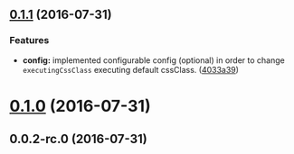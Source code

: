 <a name="0.1.1"></a>
## [0.1.1](https://github.com/sketch7/ssv-ng2-command/compare/0.1.0...v0.1.1) (2016-07-31)


### Features

* **config:** implemented configurable config (optional) in order to change `executingCssClass` executing default cssClass. ([4033a39](https://github.com/sketch7/ssv-ng2-command/commit/4033a39))



<a name="0.1.0"></a>
# [0.1.0](https://github.com/sketch7/ssv-ng2-command/compare/0.0.2-rc.0...0.1.0) (2016-07-31)



<a name="0.0.2-rc.0"></a>
## 0.0.2-rc.0 (2016-07-31)



